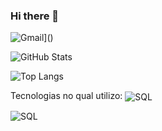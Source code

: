 ### Hi there 👋

![Gmail](https://img.shields.io/badge/Gmail-D14836?style=for-the-badge&logo=gmail&logoColor=white)]()



![GitHub Stats](https://github-readme-stats.vercel.app/api?username=J0A0-PEDR0&theme=onedark&bg_color=000&border_color=30A3DC&show_icons=true&icon_color=30A3DC&title_color=E94D5F&text_color=FFF)

![Top Langs](https://github-readme-stats-git-masterrstaa-rickstaa.vercel.app/api/top-langs/?username=J0A0-PEDR0&layout=compact&bg_color=000&border_color=30A3DC&title_color=E94D5F&text_color=FFF)



Tecnologias no qual utilizo:
<img align ="center" alt="SQL" src="https://img.shields.io/badge/MySQL-00000F?style=for-the-badge&logo=mysql&logoColor=white">


<img align ="center" alt="SQL" src="https://img.shields.io/badge/Spring-6DB33F?style=for-the-badge&logo=spring&logoColor=white">

